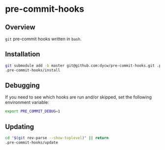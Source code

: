 # pre-commit-hooks

## Overview

`git` pre-commit hooks written in `bash`.

## Installation

```bash
git submodule add -b master git@github.com:dycw/pre-commit-hooks.git .pre-commit-hooks
.pre-commit-hooks/install
```

## Debugging

If you need to see which hooks are run and/or skipped, set the following environment variable:

```bash
export PRE_COMMIT_DEBUG=1
```

## Updating

```bash
cd "$(git rev-parse --show-toplevel)" || return
.pre-commit-hooks/update
```
